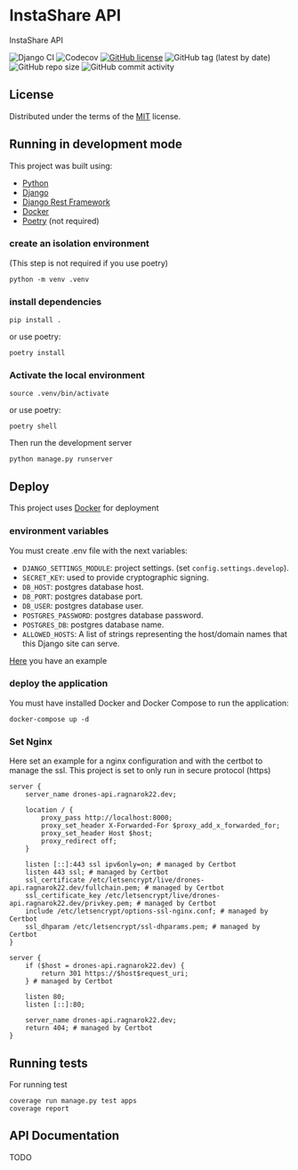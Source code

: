 # InstaShare API
InstaShare API

![Django CI](https://github.com/ragnarok22/instashare_api/actions/workflows/django-test.yml/badge.svg)
![Codecov](https://img.shields.io/codecov/c/github/ragnarok22/instashare_api)
[![GitHub license](https://img.shields.io/github/license/ragnarok22/instashare_api)](https://github.com/ragnarok22/instashare_api/blob/main/LICENSE)
![GitHub tag (latest by date)](https://img.shields.io/github/v/tag/ragnarok22/instashare_api)
![GitHub repo size](https://img.shields.io/github/repo-size/ragnarok22/instashare_api)
![GitHub commit activity](https://img.shields.io/github/commit-activity/w/ragnarok22/instashare_api)

## License
Distributed under the terms of the [MIT](LICENSE) license.

## Running in development mode
This project was built using:
- [Python](https://python.org)
- [Django](https://djangoproject.com)
- [Django Rest Framework](https://django-rest-framework.org)
- [Docker](https://docker.com)
- [Poetry](https://python-poetry.org) (not required)

### create an isolation environment

(This step is not required if you use poetry)

```shell
python -m venv .venv
```

### install dependencies

```shell
pip install .
```

or use poetry:

```shell
poetry install
```

### Activate the local environment

```shell
source .venv/bin/activate
```

or use poetry:

```shell
poetry shell
```

Then run the development server

```shell
python manage.py runserver
```

## Deploy

This project uses [Docker](https://www.docker.com) for deployment

### environment variables

You must create .env file with the next variables:

- `DJANGO_SETTINGS_MODULE`: project settings. (set `config.settings.develop`).
- `SECRET_KEY`: used to provide cryptographic signing.
- `DB_HOST`: postgres database host.
- `DB_PORT`: postgres database port.
- `DB_USER`: postgres database user.
- `POSTGRES_PASSWORD`: postgres database password.
- `POSTGRES_DB`: postgres database name.
- `ALLOWED_HOSTS`: A list of strings representing the host/domain names that this Django site can serve.

[Here](.env-example) you have an example

### deploy the application

You must have installed Docker and Docker Compose to run the application:

```shell
docker-compose up -d
```

### Set Nginx

Here set an example for a nginx configuration and with the certbot to manage the ssl.
This project is set to only run in secure protocol (https)

    server {
        server_name drones-api.ragnarok22.dev;

        location / {
            proxy_pass http://localhost:8000;
            proxy_set_header X-Forwarded-For $proxy_add_x_forwarded_for;
            proxy_set_header Host $host;
            proxy_redirect off;
        }

        listen [::]:443 ssl ipv6only=on; # managed by Certbot
        listen 443 ssl; # managed by Certbot
        ssl_certificate /etc/letsencrypt/live/drones-api.ragnarok22.dev/fullchain.pem; # managed by Certbot
        ssl_certificate_key /etc/letsencrypt/live/drones-api.ragnarok22.dev/privkey.pem; # managed by Certbot
        include /etc/letsencrypt/options-ssl-nginx.conf; # managed by Certbot
        ssl_dhparam /etc/letsencrypt/ssl-dhparams.pem; # managed by Certbot
    }

    server {
        if ($host = drones-api.ragnarok22.dev) {
            return 301 https://$host$request_uri;
        } # managed by Certbot

        listen 80;
        listen [::]:80;

        server_name drones-api.ragnarok22.dev;
        return 404; # managed by Certbot
    }

## Running tests
For running test

```
coverage run manage.py test apps
coverage report
```

## API Documentation
TODO
